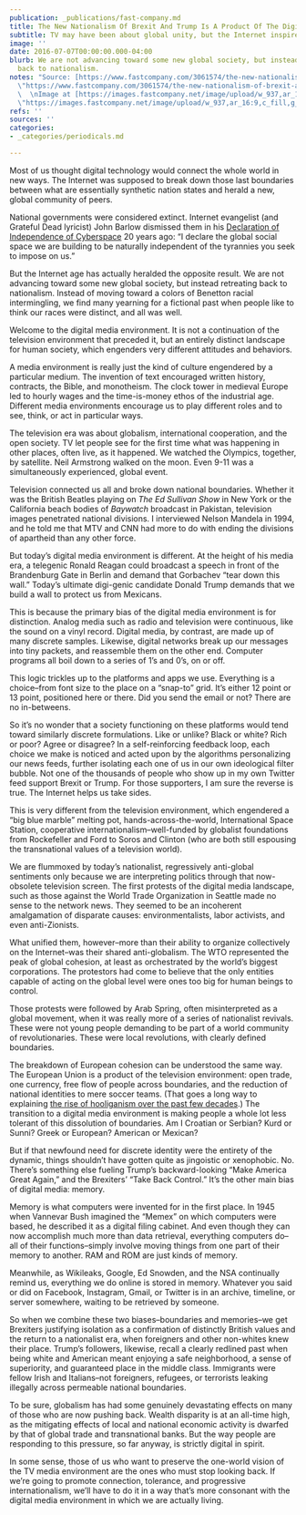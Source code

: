```yaml
---
publication: _publications/fast-company.md
title: The New Nationalism Of Brexit And Trump Is A Product Of The Digital Age
subtitle: TV may have been about global unity, but the Internet inspires the opposite.
image: ''
date: 2016-07-07T00:00:00.000-04:00
blurb: We are not advancing toward some new global society, but instead retreating
  back to nationalism.
notes: "Source: [https://www.fastcompany.com/3061574/the-new-nationalism-of-brexit-and-trump-is-a-product-of-the-digital-age](https://www.fastcompany.com/3061574/the-new-nationalism-of-brexit-and-trump-is-a-product-of-the-digital-age
  \"https://www.fastcompany.com/3061574/the-new-nationalism-of-brexit-and-trump-is-a-product-of-the-digital-age\")
  \  \nImage at [https://images.fastcompany.net/image/upload/w_937,ar_16:9,c_fill,g_auto,f_auto,q_auto,fl_lossy/fc/3061574-poster-p-1-the-nationalism-that-has-brought-us-brexit-and-trump-is-a-symptom-of-the-digital-age.webp](https://images.fastcompany.net/image/upload/w_937,ar_16:9,c_fill,g_auto,f_auto,q_auto,fl_lossy/fc/3061574-poster-p-1-the-nationalism-that-has-brought-us-brexit-and-trump-is-a-symptom-of-the-digital-age.webp
  \"https://images.fastcompany.net/image/upload/w_937,ar_16:9,c_fill,g_auto,f_auto,q_auto,fl_lossy/fc/3061574-poster-p-1-the-nationalism-that-has-brought-us-brexit-and-trump-is-a-symptom-of-the-digital-age.webp\")"
refs: ''
sources: ''
categories:
- _categories/periodicals.md

---
```

Most of us thought digital technology would connect the whole world in new ways. The Internet was supposed to break down those last boundaries between what are essentially synthetic nation states and herald a new, global community of peers.

National governments were considered extinct. Internet evangelist (and Grateful Dead lyricist) John Barlow dismissed them in his [Declaration of Independence of Cyberspace](https://www.eff.org/cyberspace-independence) 20 years ago: “I declare the global social space we are building to be naturally independent of the tyrannies you seek to impose on us.”

But the Internet age has actually heralded the opposite result. We are not advancing toward some new global society, but instead retreating back to nationalism. Instead of moving toward a colors of Benetton racial intermingling, we find many yearning for a fictional past when people like to think our races were distinct, and all was well.

Welcome to the digital media environment. It is not a continuation of the television environment that preceded it, but an entirely distinct landscape for human society, which engenders very different attitudes and behaviors.

A media environment is really just the kind of culture engendered by a particular medium. The invention of text encouraged written history, contracts, the Bible, and monotheism. The clock tower in medieval Europe led to hourly wages and the time-is-money ethos of the industrial age. Different media environments encourage us to play different roles and to see, think, or act in particular ways.

The television era was about globalism, international cooperation, and the open society. TV let people see for the first time what was happening in other places, often live, as it happened. We watched the Olympics, together, by satellite. Neil Armstrong walked on the moon. Even 9-11 was a simultaneously experienced, global event.

Television connected us all and broke down national boundaries. Whether it was the British Beatles playing on _The Ed Sullivan Show_ in New York or the California beach bodies of _Baywatch_ broadcast in Pakistan, television images penetrated national divisions. I interviewed Nelson Mandela in 1994, and he told me that MTV and CNN had more to do with ending the divisions of apartheid than any other force.

But today’s digital media environment is different. At the height of his media era, a telegenic Ronald Reagan could broadcast a speech in front of the Brandenburg Gate in Berlin and demand that Gorbachev “tear down this wall.” Today’s ultimate digi-genic candidate Donald Trump demands that we build a wall to protect us from Mexicans.

This is because the primary bias of the digital media environment is for distinction. Analog media such as radio and television were continuous, like the sound on a vinyl record. Digital media, by contrast, are made up of many discrete samples. Likewise, digital networks break up our messages into tiny packets, and reassemble them on the other end. Computer programs all boil down to a series of 1’s and 0’s, on or off.

This logic trickles up to the platforms and apps we use. Everything is a choice–from font size to the place on a “snap-to” grid. It’s either 12 point or 13 point, positioned here or there. Did you send the email or not? There are no in-betweens.

So it’s no wonder that a society functioning on these platforms would tend toward similarly discrete formulations. Like or unlike? Black or white? Rich or poor? Agree or disagree? In a self-reinforcing feedback loop, each choice we make is noticed and acted upon by the algorithms personalizing our news feeds, further isolating each one of us in our own ideological filter bubble. Not one of the thousands of people who show up in my own Twitter feed support Brexit or Trump. For those supporters, I am sure the reverse is true. The Internet helps us take sides.

This is very different from the television environment, which engendered a “big blue marble” melting pot, hands-across-the-world, International Space Station, cooperative internationalism–well-funded by globalist foundations from Rockefeller and Ford to Soros and Clinton (who are both still espousing the transnational values of a television world).

We are flummoxed by today’s nationalist, regressively anti-global sentiments only because we are interpreting politics through that now-obsolete television screen. The first protests of the digital media landscape, such as those against the World Trade Organization in Seattle made no sense to the network news. They seemed to be an incoherent amalgamation of disparate causes: environmentalists, labor activists, and even anti-Zionists.

What unified them, however–more than their ability to organize collectively on the Internet–was their shared anti-globalism. The WTO represented the peak of global cohesion, at least as orchestrated by the world’s biggest corporations. The protestors had come to believe that the only entities capable of acting on the global level were ones too big for human beings to control.

Those protests were followed by Arab Spring, often misinterpreted as a global movement, when it was really more of a series of nationalist revivals. These were not young people demanding to be part of a world community of revolutionaries. These were local revolutions, with clearly defined boundaries.

The breakdown of European cohesion can be understood the same way. The European Union is a product of the television environment: open trade, one currency, free flow of people across boundaries, and the reduction of national identities to mere soccer teams. (That goes a long way to explaining [the rise of hooliganism over the past few decades](http://www.dailymail.co.uk/news/article-66593/Football-hooliganism-increase.html).) The transition to a digital media environment is making people a whole lot less tolerant of this dissolution of boundaries. Am I Croatian or Serbian? Kurd or Sunni? Greek or European? American or Mexican?

But if that newfound need for discrete identity were the entirety of the dynamic, things shouldn’t have gotten quite as jingoistic or xenophobic. No. There’s something else fueling Trump’s backward-looking “Make America Great Again,” and the Brexiters’ “Take Back Control.” It’s the other main bias of digital media: memory.

Memory is what computers were invented for in the first place. In 1945 when Vannevar Bush imagined the “Memex” on which computers were based, he described it as a digital filing cabinet. And even though they can now accomplish much more than data retrieval, everything computers do–all of their functions–simply involve moving things from one part of their memory to another. RAM and ROM are just kinds of memory.

Meanwhile, as Wikileaks, Google, Ed Snowden, and the NSA continually remind us, everything we do online is stored in memory. Whatever you said or did on Facebook, Instagram, Gmail, or Twitter is in an archive, timeline, or server somewhere, waiting to be retrieved by someone.

So when we combine these two biases–boundaries and memories–we get Brexiters justifying isolation as a confirmation of distinctly British values and the return to a nationalist era, when foreigners and other non-whites knew their place. Trump’s followers, likewise, recall a clearly redlined past when being white and American meant enjoying a safe neighborhood, a sense of superiority, and guaranteed place in the middle class. Immigrants were fellow Irish and Italians–not foreigners, refugees, or terrorists leaking illegally across permeable national boundaries.

To be sure, globalism has had some genuinely devastating effects on many of those who are now pushing back. Wealth disparity is at an all-time high, as the mitigating effects of local and national economic activity is dwarfed by that of global trade and transnational banks. But the way people are responding to this pressure, so far anyway, is strictly digital in spirit.

In some sense, those of us who want to preserve the one-world vision of the TV media environment are the ones who must stop looking back. If we’re going to promote connection, tolerance, and progressive internationalism, we’ll have to do it in a way that’s more consonant with the digital media environment in which we are actually living.